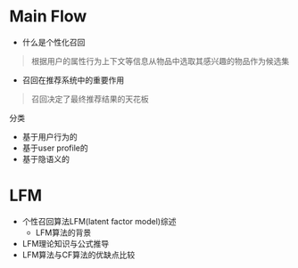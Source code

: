 # Main Flow

- 什么是个性化召回
> 根据用户的属性行为上下文等信息从物品中选取其感兴趣的物品作为候选集
- 召回在推荐系统中的重要作用
> 召回决定了最终推荐结果的天花板

分类
- 基于用户行为的
- 基于user profile的
- 基于隐语义的

# LFM

- 个性召回算法LFM(latent factor model)综述
    - LFM算法的背景
- LFM理论知识与公式推导
- LFM算法与CF算法的优缺点比较

